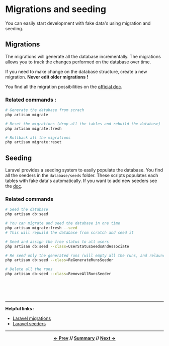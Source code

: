# Migrations and seeding

You can easily start development with fake data's using migration and seeding.

## Migrations

The migrations will generate all the database incrementally. The migrations allows you to track the changes performed on the database over time.

If you need to make change on the database structure, create a new migration. **Never edit older migrations !**

You find all the migration possibilities on the [official doc](https://laravel.com/docs/5.6/migrations).

### Related commands :
```sh
# Generate the database from scrach
php artisan migrate

# Reset the migrations (drop all the tables and rebuild the database)
php artisan migrate:fresh

# Rollback all the migrations
php artisan migrate:reset
```

## Seeding

Laravel provides a seeding system to easily populate the database. You find all the seeders in the `database/seeds` folder.
These scripts populates each tables with fake data's automatically.
If you want to add new seeders see the [doc](https://laravel.com/docs/5.6/seeding).

### Related commands
```sh
# Seed the database
php artisan db:seed

# You can migrate and seed the database in one time
php artisan migrate:fresh --seed
# This will repuild the database from scratch and seed it

# Seed and assign the free status to all users
php artisan db:seed --class=UserStatusSeedsAndAssociate

# Re seed only the generated runs (will empty all the runs, and relaunch the generation...)
php artisan db:seed --class=ReGenerateRunsSeeder

# Delete all the runs
php artisan db:seed --class=RemoveAllRunsSeeder
```

<br>
<br>
<br>
<hr>

**Helpful links :**

* [Laravel migrations](https://laravel.com/docs/5.6/migrations)
* [Laravel seeders](https://laravel.com/docs/5.6/seeding)

<hr>
<div align="center">

**[<- Prev](../README.md) // [Summary](../README.md) // [Next ->](./2_assets.md)**

</div>